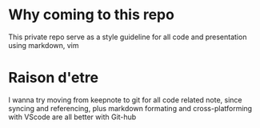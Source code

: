 # Why coming to this repo
This private repo serve as a style guideline for all code and presentation using markdown, vim

# Raison d'etre 
I wanna try moving from keepnote to git for all code related note, since syncing and referencing, plus markdown formating and cross-platforming with VScode are all better with Git-hub

